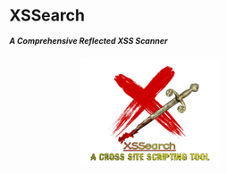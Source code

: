 # XSSearch
##### _A Comprehensive Reflected XSS Scanner_
<p align="center">
  <img  width="250" src="Images/Banner.PNG" />
</p>
